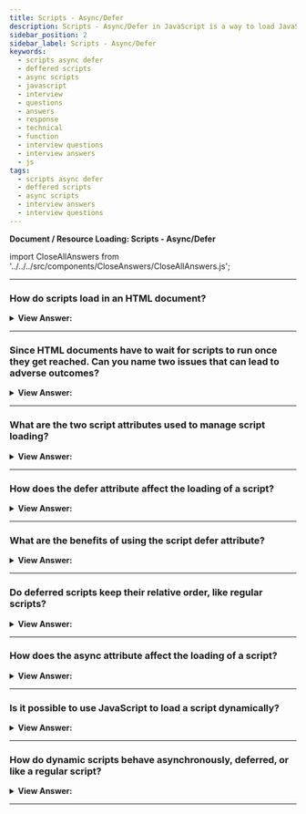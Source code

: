 ```yaml
---
title: Scripts - Async/Defer
description: Scripts - Async/Defer in JavaScript is a way to load JavaScript files asynchronously. - JavaScript Interview Questions & Answers
sidebar_position: 2
sidebar_label: Scripts - Async/Defer
keywords:
  - scripts async defer
  - deffered scripts
  - async scripts
  - javascript
  - interview
  - questions
  - answers
  - response
  - technical
  - function
  - interview questions
  - interview answers
  - js
tags:
  - scripts async defer
  - deffered scripts
  - async scripts
  - interview answers
  - interview questions
---
```


<head>
  <title>Scripts Async/Defer | JavaScript Frontend Phone Interview</title>
</head>

**Document / Resource Loading: Scripts - Async/Defer**

import CloseAllAnswers from '../../../src/components/CloseAnswers/CloseAllAnswers.js';

<CloseAllAnswers />

---

### How do scripts load in an HTML document?

<details>
  <summary><strong>View Answer:</strong></summary>
  <div>
  <div><strong>Interview Response:</strong> When the browser loads HTML and comes across a &#8249;script&#8250;...&#8249;/script&#8250; tag, it cannot continue building the DOM. It must execute the script straight away. The same happens for external scripts &#8249;script src="..."&#8250;&#8249;/script&#8250;: the browser must wait for the script to download, execute the downloaded script, and only then can it process the rest of the page.
    </div>
  </div>
</details>

---

### Since HTML documents have to wait for scripts to run once they get reached. Can you name two issues that can lead to adverse outcomes?

<details>
  <summary><strong>View Answer:</strong></summary>
  <div>
  <div><strong>Interview Response:</strong> Yes, there are two common issues related to script loading. Scripts cannot see DOM elements below them, so they cannot add handlers. If there is a bulky script at the top of the page, it “blocks the page”. Users cannot see the page content till it downloads and runs. There are some workarounds to that. For instance, we can put a script at the bottom of the page. Then it can see elements above it, and it doesn’t block the page content from showing.
    </div><br />
  <div><strong className="codeExample">Code Example:</strong><br /><br />

  <div></div>

```html
<p>...content before script...</p>

<script src="https://javascript.info/article/script-async-defer/long.js?speed=1"></script>

<!-- This isn't visible until the script loads -->
<p>...content after script...</p>
```

  </div><br />
  <div><strong className="codeExample">Code Example:</strong> workaround<br /><br />

  <div></div>

```html
<body>
  ...all content is above the script...

  <script src="https://javascript.info/article/script-async-defer/long.js?speed=1"></script>
</body>
```

  </div>
  </div>
</details>

---

### What are the two script attributes used to manage script loading?

<details>
  <summary><strong>View Answer:</strong></summary>
  <div>
  <div><strong>Interview Response:</strong> We can use two script attributes to manage script loading in HTML documents. They include the defer and async attributes.
    </div>
  </div>
</details>

---

### How does the defer attribute affect the loading of a script?

<details>
  <summary><strong>View Answer:</strong></summary>
  <div>
  <div><strong>Interview Response:</strong> The defer attribute tells the browser not to wait for the script. Instead, the browser does not continue to process the HTML and build DOM. The script loads “in the background”, and then runs when the DOM fully builds.
    </div><br />
  <div><strong className="codeExample">Code Example:</strong><br /><br />

  <div></div>

```html
<p>...content before script...</p>

<script
  defer
  src="https://javascript.info/article/script-async-defer/long.js?speed=1"
></script>

<!-- visible immediately -->
<p>...content after script...</p>
```

  </div>
  </div>
</details>

---

### What are the benefits of using the script defer attribute?

<details>
  <summary><strong>View Answer:</strong></summary>
  <div>
  <div><strong>Interview Response:</strong> TThere are two significant benefits of using the script defer attribute. The scripts with defer never block the page and consistently execute when the DOM is ready (but before DOMContentLoaded event).
    </div><br />
  <div><strong className="codeExample">Code Example:</strong><br /><br />

  <div></div>

```html
<p>...content before scripts...</p>

<script>
  document.addEventListener('DOMContentLoaded', () =>
    alert('DOM ready after defer!')
  );
</script>

<script
  defer
  src="https://javascript.info/article/script-async-defer/long.js?speed=1"
></script>

<p>...content after scripts...</p>
```

  </div>
  </div>
</details>

---

### Do deferred scripts keep their relative order, like regular scripts?

<details>
  <summary><strong>View Answer:</strong></summary>
  <div>
  <div><strong>Interview Response:</strong> Yes, deferred scripts keep their relative order, just like regular scripts. Browsers scan the page for scripts and download them in parallel, to improve performance. But the defer attribute, besides telling the browser “not to block” the document, it ensures that the relative order of the deferred script is maintained. That may be important for cases when we need to load a JavaScript library and then a script that depends on it.
    </div><br />
  <div><strong className="codeExample">Code Example:</strong><br /><br />

  <div></div>

```html
<script
  defer
  src="https://javascript.info/article/script-async-defer/long.js"
></script>
<script
  defer
  src="https://javascript.info/article/script-async-defer/small.js"
></script>
```

  </div>
  </div>
</details>

---

### How does the async attribute affect the loading of a script?

<details>
  <summary><strong>View Answer:</strong></summary>
  <div>
  <div><strong>Interview Response:</strong> The async attribute is somewhat like defer. It also makes the script non-blocking. But it has significant differences in the behavior. The async attribute means that a script is entirely independent. In other words, async scripts load in the background and run when ready. The DOM and other scripts do not wait for them, and they do not wait for anything. A fully independent script that runs when loaded.
    </div><br />
  <div><strong className="codeExample">Code Example:</strong><br /><br />

  <div></div>

```html
<p>...content before scripts...</p>

<script>
  document.addEventListener('DOMContentLoaded', () => alert('DOM ready!'));
</script>

<script
  async
  src="https://javascript.info/article/script-async-defer/long.js"
></script>
<script
  async
  src="https://javascript.info/article/script-async-defer/small.js"
></script>

<p>...content after scripts...</p>
```

  </div>
  </div>
</details>

---

### Is it possible to use JavaScript to load a script dynamically?

<details>
  <summary><strong>View Answer:</strong></summary>
  <div>
  <div><strong>Interview Response:</strong> Yes, we can create a script and append it to the document dynamically using JavaScript. The script starts loading as soon as it appends to the document.
    </div><br />
  <div><strong className="codeExample">Code Example:</strong><br /><br />

  <div></div>

```html
<script>
  let script = document.createElement('script');
  script.src = '/article/script-async-defer/long.js';
  document.body.append(script); // (*)
</script>
```

  </div>
  </div>
</details>

---

### How do dynamic scripts behave asynchronously, deferred, or like a regular script?

<details>
  <summary><strong>View Answer:</strong></summary>
  <div>
  <div><strong>Interview Response:</strong> By default, dynamic scripts operate asynchronously. They don't have to wait for anything; nothing has to wait for them. The script that loads first (in "load-first" sequence) executes first. Developers can alter this behavior by specifying “script.async=false”.  The Scripts would then run in the document's sequence, much like defer.
    </div><br />
  <div><strong className="codeExample">Code Example:</strong><br /><br />

  <div></div>

```js
function loadScript(src) {
  let script = document.createElement('script');
  script.src = src;
  script.async = false;
  document.body.append(script);
}

// long.js runs first because of async=false
loadScript('/article/script-async-defer/long.js');
loadScript('/article/script-async-defer/small.js');
```

  </div>
  </div>
</details>

---

